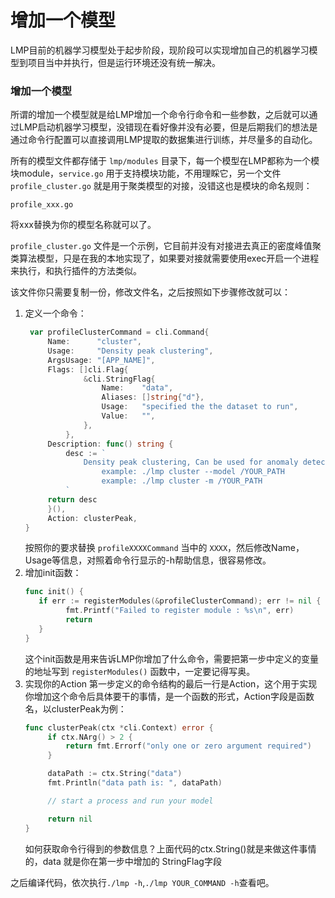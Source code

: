 # 增加一个模型

LMP目前的机器学习模型处于起步阶段，现阶段可以实现增加自己的机器学习模型到项目当中并执行，但是运行环境还没有统一解决。

### 增加一个模型
所谓的增加一个模型就是给LMP增加一个命令行命令和一些参数，之后就可以通过LMP启动机器学习模型，没错现在看好像并没有必要，但是后期我们的想法是通过命令行配置可以直接调用LMP提取的数据集进行训练，并尽量多的自动化。

所有的模型文件都存储于 `lmp/modules` 目录下，每一个模型在LMP都称为一个模块module，`service.go` 用于支持模块功能，不用理睬它，另一个文件 `profile_cluster.go` 就是用于聚类模型的对接，没错这也是模块的命名规则：
```shell
profile_xxx.go
```
将xxx替换为你的模型名称就可以了。

`profile_cluster.go` 文件是一个示例，它目前并没有对接进去真正的密度峰值聚类算法模型，只是在我的本地实现了，如果要对接就需要使用exec开启一个进程来执行，和执行插件的方法类似。

该文件你只需要复制一份，修改文件名，之后按照如下步骤修改就可以：
1. 定义一个命令：
   ```go
    var profileClusterCommand = cli.Command{
        Name:      "cluster",
        Usage:     "Density peak clustering",
        ArgsUsage: "[APP_NAME]",
        Flags: []cli.Flag{
		        &cli.StringFlag{
			        Name:    "data",
			        Aliases: []string{"d"},
			        Usage:   "specified the the dataset to run",
			        Value:   "",
		        },
	        },
        Description: func() string {
            desc := `
                Density peak clustering, Can be used for anomaly detection.
                    example: ./lmp cluster --model /YOUR_PATH
                    example: ./lmp cluster -m /YOUR_PATH
	        `
        return desc
        }(),
        Action: clusterPeak,
   }
   ```
   按照你的要求替换 `profileXXXXCommand` 当中的 `XXXX`，然后修改Name，Usage等信息，对照着命令行显示的-h帮助信息，很容易修改。
2. 增加init函数：
   ```go
   func init() {
      if err := registerModules(&profileClusterCommand); err != nil {
            fmt.Printf("Failed to register module : %s\n", err)
            return
      }
   }
   ```
   这个init函数是用来告诉LMP你增加了什么命令，需要把第一步中定义的变量的地址写到 `registerModules()` 函数中，一定要记得写奥。
3. 实现你的Action
   第一步定义的命令结构的最后一行是Action，这个用于实现你增加这个命令后具体要干的事情，是一个函数的形式，Action字段是函数名，以clusterPeak为例：
   ```go
   func clusterPeak(ctx *cli.Context) error {
        if ctx.NArg() > 2 {
            return fmt.Errorf("only one or zero argument required")
        }
   
        dataPath := ctx.String("data")
        fmt.Println("data path is: ", dataPath)
   
        // start a process and run your model
   
        return nil
   }
   ```
   如何获取命令行得到的参数信息？上面代码的ctx.String()就是来做这件事情的，data 就是你在第一步中增加的 StringFlag字段

之后编译代码，依次执行`./lmp -h`,`./lmp YOUR_COMMAND -h`查看吧。